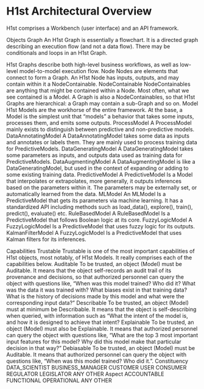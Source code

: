 H1st Architectural Overview
====
H1st comprises a Workbench (user interface) and an API framework.

Objects
Graph
An H1st Graph is essentially a flowchart. It is a directed graph describing an execution flow (and not a data flow). There may be conditionals and loops in an H1st Graph.

H1st Graphs describe both high-level business workflows, as well as low-level model-to-model execution flow.
Node
Nodes are elements that connect to form a Graph. An H1st Node has inputs, outputs, and may contain within it a NodeContainable.
NodeContainable
NodeContainables are anything that might be contained within a Node. Most often, what we see contained is a Model. A Graph is also a NodeContainables, so that H1st Graphs are hierarchical: a Graph may contain a sub-Graph and so on.
Model
H1st Models are the workhorse of the entire framework. At the base, a Model is the simplest unit that “models” a behavior that takes some inputs, processes them, and emits some outputs.
ProcessModel
A ProcessModel mainly exists to distinguish between predictive and non-predictive models.
DataAnnotatingModel
A DataAnnotatingModel takes some data as inputs and annotates or labels them. They are mainly used to process training data for PredictiveModels.
DataGeneratingModel
A DataGeneratingModel takes some parameters as inputs, and outputs data used as training data for PredictiveModels.
DataAugmentingModel
A DataAugmentingModel is like a DataGeneratingModel, but used in the context of expanding or adding to some existing training data.
PredictiveModel
A PredictiveModel Is a Model that interpolates or extrapolates, more generally, it outputs inferences based on the parameters within it. The parameters may be externally set, or automatically learned from the data.
MLModel
An MLModel Is a PredictiveModel that gets its parameters via machine learning. It has a standardized API including methods such as load_data(), explore(), train(), predict(), evaluate() etc.
RuleBasedModel
A RuleBasedModel Is a PredictiveModel that follows Boolean logic at its core.
FuzzyLogicModel
A FuzzyLogicModel Is a PredictiveModel that uses fuzzy logic for its outputs.
KalmanFilterModel
A FuzzyLogicModel Is a PredictiveModel that uses Kalman filters for its inferences.




Capabilities
Trustable
Trustable is one of the most important capabilities of H1st objects, most notably, of H1st Models. It really comprises each of the capabilities below.
Auditable
To be trusted, an object (Model) must be Auditable. It means that the object self-records an audit trail of its provenance and decisions, so that authorized personnel can query the object with questions like, “When was this model trained? Who did it? What was the data it was trained with? What biases exist in that training data? What is the history of decisions made by this model and what were the corresponding input data?”
Describable
To be trusted, an object (Model) must at minimum be Describable. It means that the object is self-describing when queried, with information such as “What the intent of the model is, and how it is designed to achieve that intent?
Explainable
To be trusted, an object (Model) must also be Explainable. It means that authorized personnel can query the object with questions like, “What are the top 3 most important input features for this model? Why did this model make that particular decision in that way?”
Debiasable
To be trusted, an object (Model) must be Auditable. It means that authorized personnel can query the object with questions like, “When was this model trained? Who did it.”.
Constituency
    DATA_SCIENTIST
    BUSINESS_MANAGER
    CUSTOMER
    USER
    CONSUMER
    REGULATOR
    LEGISLATOR
    ANY
OTHER
Aspect
    ACCOUNTABLE
    FUNCTIONAL
    OPERATIONAL
    ANY
    OTHER
